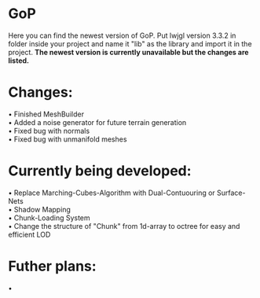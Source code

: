 # GoP
Here you can find the newest version of GoP. Put lwjgl version 3.3.2 in folder inside your project and name it "lib" as the library and import it in the project.
<b>The newest version is currently unavailable but the changes are listed.</b>

# Changes:
• Finished MeshBuilder<br />
• Added a noise generator for future terrain generation<br />
• Fixed bug with normals<br />
• Fixed bug with unmanifold meshes<br />

# Currently being developed:
• Replace Marching-Cubes-Algorithm with Dual-Contuouring or Surface-Nets<br />
• Shadow Mapping<br />
• Chunk-Loading System<br />
• Change the structure of "Chunk" from 1d-array to octree for easy and efficient LOD<br />

# Futher plans:
• 
